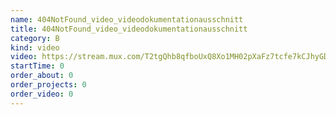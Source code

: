 ```yaml
---
name: 404NotFound_video_videodokumentationausschnitt
title: 404NotFound_video_videodokumentationausschnitt
category: B
kind: video
video: https://stream.mux.com/T2tgQhb8qfboUxQ8Xo1MH02pXaFz7tcfe7kCJhyGDK4I.m3u8
startTime: 0
order_about: 0
order_projects: 0
order_video: 0
---
```

